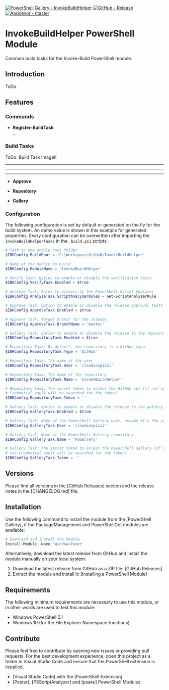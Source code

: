 [![PowerShell Gallery - InvokeBuildHelper](https://img.shields.io/badge/PowerShell_Gallery-InvokeBuildHelper-0072C6.svg)](https://www.powershellgallery.com/packages/InvokeBuildHelper)
[![GitHub - Release](https://img.shields.io/github/release/claudiospizzi/InvokeBuildHelper.svg)](https://github.com/claudiospizzi/InvokeBuildHelper/releases)
[![AppVeyor - master](https://img.shields.io/appveyor/ci/claudiospizzi/InvokeBuildHelper/master.svg)](https://ci.appveyor.com/project/claudiospizzi/InvokeBuildHelper/branch/master)

# InvokeBuildHelper PowerShell Module

Common build tasks for the Invoke-Build PowerShell module.

## Introduction

ToDo.

## Features

### Commands

* **Register-BuildTask**  
  ...

### Build Tasks

ToDo: Build Task Image!!



* ****

* ****

* ****

* **Approve**

* **Repository**

* **Gallery**



### Configuration

The following configuration is set by default or generated on the fly for the build system. An demo value is shown in this example for generated properties. Every configuration can be overwritten after importing the `InvokeBuildHelperTasks` in the `.build.ps1` scripts.

```powershell
# Path to the module root folder
$IBHConfig.BuildRoot = 'C:\Workspace\GitHub\InvokeBuildHelper'

# Name of the module to build
$IBHConfig.ModuleName = 'InvokeBuildHelper'

# Verify Task: Option to enable or disable the verification tests
$IBHConfig.VerifyTask.Enabled = $true

# Analyze Task: Rules to process by the PowerShell Script Analyzer
$IBHConfig.AnalyzeTask.ScriptAnalyzerRules = Get-ScriptAnalyzerRule

# Approve Task: Option to enable or disable the release approval tests
$IBHConfig.ApproveTask.Enabled = $true

# Approve Task: Target branch for the release
$IBHConfig.ApproveTask.BranchName = 'master'

# Gallery Task: Option to enable or disable the release to the repository
$IBHConfig.RepositoryTask.Enabled = $true

# Repository Task: By default, the repository is a GitHub repo
$IBHConfig.RepositoryTask.Type = 'GitHub'

# Repository Task: The name of the user
$IBHConfig.RepositoryTask.User = 'claudiospizzi'

# Repository Task: The name of the repository
$IBHConfig.RepositoryTask.Name = 'InvokeBuildHelper'

# Repository Task: The secret token to access the GitHub api (if not specified, the
# Credential vault will be searched for the token)
$IBHConfig.RepositoryTask.Token = ''

# Gallery Task: Option to enable or disable the release to the gallery
$IBHConfig.GalleryTask.Enabled = $true

# Gallery Task: Name of the PowerShell Gallery user, assume it's the same as GitHub
$IBHConfig.GalleryTask.User = 'claudiospizzi'

# Gallery Task: Name of the PowerShell Gallery repository
$IBHConfig.GalleryTask.Name = 'PSGallery'

# Gallery Task: The secret token to access the PowerShell Gallery (if not specified,
# the Credential vault will be searched for the token)
$IBHConfig.GalleryTask.Token = ''
```

## Versions

Please find all versions in the [GitHub Releases] section and the release notes
in the [CHANGELOG.md] file.

## Installation

Use the following command to install the module from the [PowerShell Gallery],
if the PackageManagement and PowerShellGet modules are available:

```powershell
# Download and install the module
Install-Module -Name 'WindowsFever'
```

Alternatively, download the latest release from GitHub and install the module
manually on your local system:

1. Download the latest release from GitHub as a ZIP file: [GitHub Releases]
2. Extract the module and install it: [Installing a PowerShell Module]


## Requirements

The following minimum requirements are necessary to use this module, or in other
words are used to test this module:

* Windows PowerShell 5.1
* Windows 10 (for the File Explorer Namespace functions)


## Contribute

Please feel free to contribute by opening new issues or providing pull requests.
For the best development experience, open this project as a folder in Visual
Studio Code and ensure that the PowerShell extension is installed.

* [Visual Studio Code] with the [PowerShell Extension]
* [Pester], [PSScriptAnalyzer] and [psake] PowerShell Modules